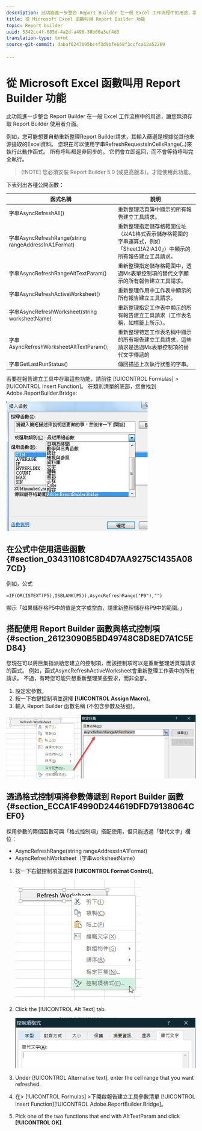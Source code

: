 ```yaml
---
description: 此功能進一步整合 Report Builder 在一般 Excel 工作流程中的用途，讓您無須存取 Report Builder 使用者介面。
title: 從 Microsoft Excel 函數叫用 Report Builder 功能
topic: Report builder
uuid: 5342cc4f-085d-4a2d-a498-38b00a3ef4d3
translation-type: tm+mt
source-git-commit: dabaf6247695bc4f3d9bfe668f3ccfca12a52269

---
```



# 從 Microsoft Excel 函數叫用 Report Builder 功能

此功能進一步整合 Report Builder 在一般 Excel 工作流程中的用途，讓您無須存取 Report Builder 使用者介面。

例如，您可能想要自動重新整理Report Builder請求，其輸入篩選是根據從其他來源提取的Excel資料。 您現在可以使用字串RefreshRequestsInCellsRange(..)來執行此動作函式。 所有呼叫都是非同步的。 它們會立即返回，而不會等待呼叫完全執行。

>[!NOTE] 您必須安裝 Report Builder 5.0 (或更高版本)，才能使用此功能。

下表列出各種公開函數：

| 函式名稱 | 說明 |
|---|---|
| 字串AsyncRefreshAll() | 重新整理活頁簿中顯示的所有報告建立工具請求。 |
| 字串AsyncRefreshRange(string rangeAddressInA1Format) | 重新整理指定儲存格範圍位址（以A1格式表示儲存格範圍的字串運算式，例如「Sheet1!A2:A10」）中顯示的所有報告建立工具請求。 |
| 字串AsyncRefreshRangeAltTextParam() | 重新整理指定儲存格範圍中，透過Ms表單控制項的替代文字顯示的所有報告建立工具請求。 |
| 字串AsyncRefreshActiveWorksheet() | 重新整理作用中工作表中顯示的所有報告建立工具請求。 |
| 字串AsyncRefreshWorksheet(string worksheetName) | 重新整理指定工作表中顯示的所有報告建立工具請求（工作表名稱，如標籤上所示）。 |
| 字串AsyncRefreshWorksheetAltTextParam(); | 重新整理特定工作表名稱中顯示的所有報告建立工具請求，這些請求是透過Ms表單控制項的替代文字傳遞的 |
| 字串GetLastRunStatus() | 傳回描述上次執行狀態的字串。 |

若要在報告建立工具中存取這些功能，請前往 [!UICONTROL Formulas] > [!UICONTROL Insert Function]。 在類別清單的底部，您會找到Adobe.ReportBuilder.Bridge:

![](assets/arb_functions.png)

## 在公式中使用這些函數 {#section_034311081C8D4D7AA9275C1435A087CD}

例如，公式

```
=IF(OR(ISTEXT(P5),ISBLANK(P5)),AsyncRefreshRange("P9"),"")
```

顯示「如果儲存格P5中的值是文字或空白，請重新整理儲存格P9中的範圍。」

## 搭配使用 Report Builder 函數與格式控制項 {#section_26123090B5BD49748C8D8ED7A1C5ED84}

您現在可以將巨集指派給您建立的控制項，而該控制項可以是重新整理活頁簿請求的函式。 例如，函式AsyncRefreshActiveWorksheet會重新整理工作表中的所有請求。 不過，有時您可能只想重新整理某些要求，而非全部。

1. 設定宏參數。
1. 按一下右鍵控制項並選擇 **[!UICONTROL Assign Macro]**。
1. 輸入 Report Builder 函數名稱 (不包含參數及括號)。

![](assets/assign_macro.png)

## 透過格式控制項將參數傳遞到 Report Builder 函數 {#section_ECCA1F4990D244619DFD79138064CEF0}

採用參數的兩個函數可與「格式控制項」搭配使用，但只能透過「替代文字」欄位：

* AsyncRefreshRange(string rangeAddressInA1Format)
* AsyncRefreshWorksheet（字串worksheetName）

1. 按一下右鍵控制項並選擇 **[!UICONTROL Format Control]**。

   ![](assets/format_control.png)

1. Click the [!UICONTROL Alt Text] tab.

   ![](assets/alt_text.png)

1. Under [!UICONTROL Alternative text], enter the cell range that you want refreshed.
1. 在> [!UICONTROL Formulas] >下開啟報告建立工具參數清單 [!UICONTROL Insert Function][!UICONTROL Adobe.ReportBuilder.Bridge]。

1. Pick one of the two functions that end with AltTextParam and click **[!UICONTROL OK]**.

